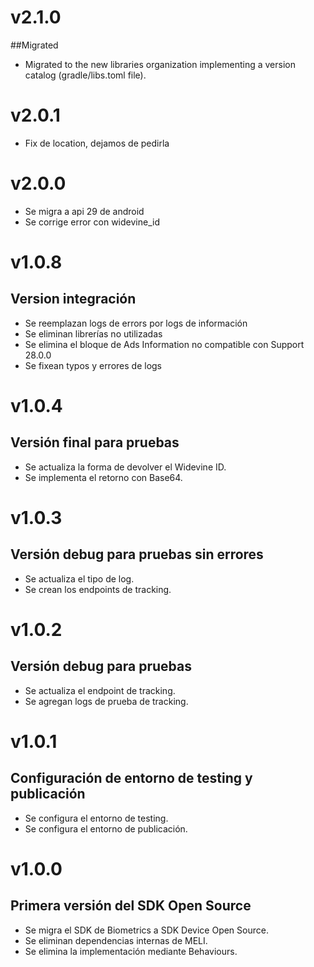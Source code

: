 # v2.1.0
##Migrated
- Migrated to the new libraries organization implementing a version catalog (gradle/libs.toml file).

# v2.0.1
- Fix de location, dejamos de pedirla

# v2.0.0
- Se migra a api 29 de android
- Se corrige error con widevine_id

# v1.0.8
## Version integración
- Se reemplazan logs de errors por logs de información
- Se eliminan librerías no utilizadas
- Se elimina el bloque de Ads Information no compatible con Support 28.0.0
- Se fixean typos y errores de logs

# v1.0.4
## Versión final para pruebas
- Se actualiza la forma de devolver el Widevine ID.
- Se implementa el retorno con Base64.

# v1.0.3
## Versión debug para pruebas sin errores
- Se actualiza el tipo de log.
- Se crean los endpoints de tracking.

# v1.0.2
## Versión debug para pruebas
- Se actualiza el endpoint de tracking.
- Se agregan logs de prueba de tracking.

# v1.0.1
## Configuración de entorno de testing y publicación
- Se configura el entorno de testing.
- Se configura el entorno de publicación.

# v1.0.0
## Primera versión del SDK Open Source
- Se migra el SDK de Biometrics a SDK Device Open Source.
- Se eliminan dependencias internas de MELI.
- Se elimina la implementación mediante Behaviours.
